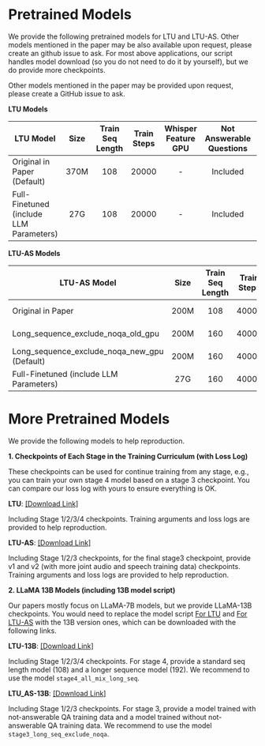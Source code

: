 # Pretrained Models

We provide the following pretrained models for LTU and LTU-AS. Other models mentioned in the paper may be also available upon request, please create an github issue to ask.
For most above applications, our script handles model download (so you do not need to do it by yourself), but we do provide more checkpoints.

Other models mentioned in the paper may be provided upon request, please create a GitHub issue to ask.

**LTU Models**

| LTU Model                                                     | Size    | Train Seq Length     | Train Steps  |  Whisper Feature GPU     | Not Answerable Questions     |                                                            Link                                                                  |
|--------------------------------------------------------------|:----: |:----------------:    |:-----------: |:---------------------:   |:------------------------:    |:------------------------------------------------------------------------------------------------------------------------------:|
| Original in Paper (Default)                                  | 370M     |        108           |    20000     |           -              |         Included             |   [Download](https://www.dropbox.com/scl/fi/ir69ci3bhf4cthxnnnl76/ltu_ori_paper.bin?rlkey=zgqin9hh1nn2ua39jictcdhil&dl=1)        |
| Full-Finetuned (include LLM Parameters)                       |  27G    |        108           |    20000     |           -              |         Included             | [Download](https://www.dropbox.com/scl/fi/m9ypar9aydlec5i635zl2/full_ft_2e-5_20000.bin?rlkey=jxv8poda31exdja0r777mtfbd&dl=1)      |

**LTU-AS Models**

| LTU-AS Model                                 | Size    | Train Seq Length | Train Steps  |  Whisper Feature GPU     | Not Answerable Questions     |                                                                  Link                                                                       |
|----------------------------------------------|:----: |:----------------:|:-----------: |:---------------------:   |:------------------------:    |:-------------------------------------------------------------------------------------------------------------------------------------------:|
| Original in Paper                            | 200M    |       108        |    40000     |    Old GPUs (Titan)      |         Included             |         [Download](https://www.dropbox.com/scl/fi/34y1p8bfuwlcdepwd2e1o/ltuas_ori_paper.bin?rlkey=um20nlxzng1nig9o4ib2difoo&dl=1)             |
| Long_sequence_exclude_noqa_old_gpu           | 200M    |       160        |    40000     |    Old GPUs (Titan)      |         Excluded             |     [Download](https://www.dropbox.com/scl/fi/co2m4ljyxym7f3w3dl6u4/ltuas_long_noqa_old_gpu.bin?rlkey=23sxa0f6l98wbci4t67y0se7v&dl=1)         |
| Long_sequence_exclude_noqa_new_gpu (Default) | 200M    |       160        |    40000     | New GPUs (A5000/6000)    |         Excluded             |       [Download](https://www.dropbox.com/scl/fi/ryoqai0ayt45k07ib71yt/ltuas_long_noqa_a6.bin?rlkey=1ivttmj8uorf63dptbdd6qb2i&dl=1)           |
| Full-Finetuned (include LLM Parameters)      |  27G  |       160        |    40000     |    Old GPUs (Titan)      |         Excluded             | [Download](https://www.dropbox.com/scl/fi/iq1fwkgkzueugqioge83g/ltuas_long_noqa_old_gpus_fullft.bin?rlkey=yac3gbjp6fbjy446qtblmht0w&dl=1)     |

# More Pretrained Models

We provide the following models to help reproduction. 

**1. Checkpoints of Each Stage in the Training Curriculum (with Loss Log)**

These checkpoints can be used for continue training from any stage, e.g., you can train your own stage 4 model based on a stage 3 checkpoint. You can compare our loss log with yours to ensure everything is OK.

**LTU**: [[Download Link]](https://www.dropbox.com/scl/fo/dqe01g38sfl1oo8mqpjs7/h?rlkey=kch4eogr9bzmb39plyausdhuv&dl=0)

Including Stage 1/2/3/4 checkpoints. Training arguments and loss logs are provided to help reproduction.

**LTU-AS**: [[Download Link]](https://www.dropbox.com/scl/fo/fujzoplziworiw29nleji/h?rlkey=tdl68lnu5ftbd27dnpi6zclrv&dl=0)

Including Stage 1/2/3 checkpoints, for the final stage3 checkpoint, provide v1 and v2 (with more joint audio and speech training data) checkpoints. Training arguments and loss logs are provided to help reproduction. 

**2. LLaMA 13B Models (including 13B model script)**

Our papers mostly focus on LLaMA-7B models, but we provide LLaMA-13B checkpoints. You would need to replace the model script [For LTU](https://github.com/YuanGongND/ltu/blob/main/src/ltu/hf-dev/transformers-main/src/transformers/models/llama/modeling_llama.py) and [For LTU-AS](https://github.com/YuanGongND/ltu/blob/main/src/ltu_as/hf-dev/transformers-main/src/transformers/models/llama/modeling_llama.py) with the 13B version ones, which can be downloaded with the following links.

**LTU-13B**: [[Download Link]](https://www.dropbox.com/scl/fo/pik0pubn1qg7q0rorkn3b/h?rlkey=x83qhk4mpwgrgns0e4rholcsr&dl=0)

Including Stage 1/2/3/4 checkpoints. For stage 4, provide a standard seq length model (108) and a longer sequence model (192). We recommend to use the model `stage4_all_mix_long_seq`. 

**LTU_AS-13B**: [[Download Link]](https://www.dropbox.com/scl/fo/mldw9tuwhx8kv010zahax/h?rlkey=gtdl7jshhg1bnoow8rod8env7&dl=0)

Including Stage 1/2/3 checkpoints. For stage 3, provide a model trained with not-answerable QA training data and a model trained without not-answerable QA training data. We recommend to use the model `stage3_long_seq_exclude_noqa`. 
